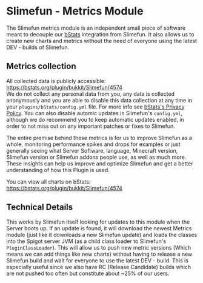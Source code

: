 # Slimefun - Metrics Module
The Slimefun metrics module is an independent small piece of software meant to decouple our [bStats](https://bstats.org/plugin/bukkit/Slimefun/4574) integration from Slimefun.
It also allows us to create new charts and metrics without the need of everyone using the latest DEV - builds of Slimefun.

## Metrics collection
All collected data is publicly accessible: https://bstats.org/plugin/bukkit/Slimefun/4574<br>
We do not collect any personal data from you, any data is collected anonymously and you are able to disable this data collection at any time in your `plugins/bStats/config.yml` file. For more info see [bStats's Privacy Policy](https://bstats.org/privacy-policy).
You can also disable automic updates in Slimefun's `config.yml`, although we do recommend you to keep automatic updates enabled, in order to not miss out on any important patches or fixes to Slimefun.

The entire premise behind these metrics is for us to improve Slimefun as a whole, monitoring performance spikes and drops for examples or just generally seeing what Server Software, language, Minecraft version, Slimefun version or Slimefun addons people use, as well as much more.
These insights can help us improve and optimize Slimefun and get a better understanding of how this Plugin is used.

You can view all charts on bStats: https://bstats.org/plugin/bukkit/Slimefun/4574

## Technical Details
This works by Slimefun itself looking for updates to this module when the Server boots up.
If an update is found, it will download the newest Metrics module (just like it downloads a new Slimefun update) and loads the classes into the Spigot server JVM (as a child class loader to Slimefun's `PluginClassLoader`).
This will allow us to push new metric versions (Which means we can add things like new charts) without having to release a new Slimefun build and wait for everyone to use the latest DEV - build.
This is especially useful since we also have RC (Release Candidate) builds which are not pushed too often but constitute about ~25% of our users.
